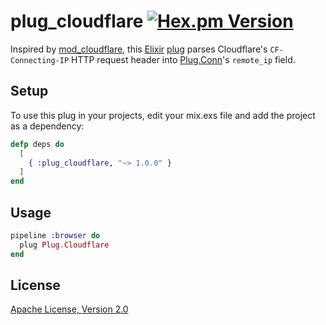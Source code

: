 # plug_cloudflare [![Hex.pm Version](http://img.shields.io/hexpm/v/plug_cloudflare.svg)](https://hex.pm/packages/plug_cloudflare)

Inspired by [mod_cloudflare](https://github.com/cloudflare/mod_cloudflare), this [Elixir](http://elixir-lang.org/) [plug](https://github.com/elixir-lang/plug) parses Cloudflare's `CF-Connecting-IP` HTTP request header into [Plug.Conn](http://hexdocs.pm/plug/Plug.Conn.html)'s `remote_ip` field.

## Setup

To use this plug in your projects, edit your mix.exs file and add the project as a dependency:

```elixir
defp deps do
  [
    { :plug_cloudflare, "~> 1.0.0" }
  ]
end
```

## Usage

```elixir
pipeline :browser do
  plug Plug.Cloudflare
end
```

## License

[Apache License, Version 2.0](http://www.apache.org/licenses/LICENSE-2.0)
